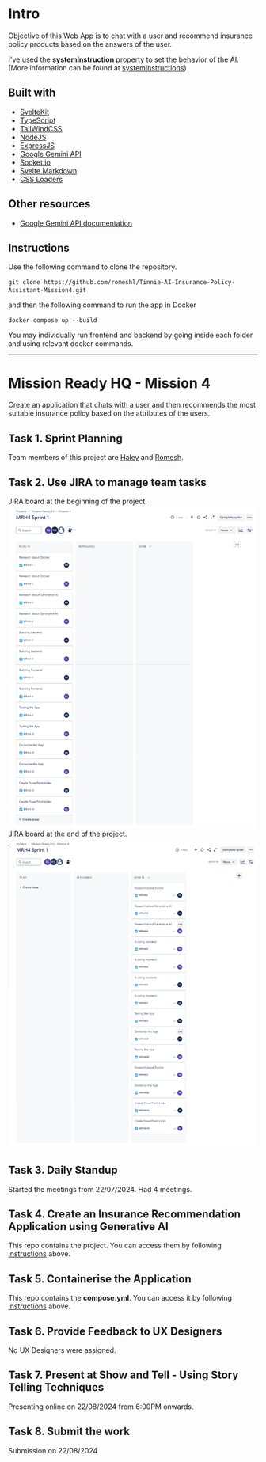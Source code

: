 # Intro

Objective of this Web App is to chat with a user and recommend insurance policy products based on the answers of the user. 

I've used the **systemInstruction** property to set the behavior of the AI. (More information can be found at [systemInstructions](https://ai.google.dev/gemini-api/docs/system-instructions?lang=node))

## Built with 

* [SvelteKit](https://kit.svelte.dev/)
* [TypeScript](https://www.typescriptlang.org/)
* [TailWindCSS](https://tailwindcss.com/)
* [NodeJS](https://nodejs.org/en)
* [ExpressJS](https://nodejs.org/en)
* [Google Gemini API](https://aistudio.google.com/)
* [Socket.io](https://socket.io/)
* [Svelte Markdown](https://www.npmjs.com/package/svelte-markdown)
* [CSS Loaders](https://css-loaders.com/)

## Other resources
* [Google Gemini API documentation](https://ai.google.dev/gemini-api/docs)

## Instructions

Use the following command to clone the repository. 
``` 
git clone https://github.com/romeshl/Tinnie-AI-Insurance-Policy-Assistant-Mission4.git
```
and then the following command to run the app in Docker
```
docker compose up --build
```
You may individually run frontend and backend by going inside each folder and using relevant docker commands. 

---

# Mission Ready HQ - Mission 4

Create an application that chats with a user and then recommends the most suitable insurance policy based on the attributes of the users. 

## Task 1. Sprint Planning
Team members of this project are [Haley](https://github.com/justhaylz) and [Romesh](https://github.com/romeshl).

## Task 2. Use JIRA to manage team tasks
JIRA board at the beginning of the project.
<br>
![screenshot](./JIRA-Board-start.png)
<br>
JIRA board at the end of the project.
<br>
![screenshot](./JIRA-Board-end.png)
<br>
## Task 3. Daily Standup
Started the meetings from 22/07/2024. Had 4 meetings.

## Task 4. Create an Insurance Recommendation Application using Generative AI

This repo contains the project. You can access them by following [instructions](#instructions) above.

## Task 5. Containerise the Application

This repo contains the **compose.yml**. You can access it by following [instructions](#instructions) above.

## Task 6. Provide Feedback to UX Designers

No UX Designers were assigned.

## Task 7. Present at Show and Tell - Using Story Telling Techniques

Presenting online on 22/08/2024 from 6:00PM onwards.

## Task 8. Submit the work

Submission on 22/08/2024